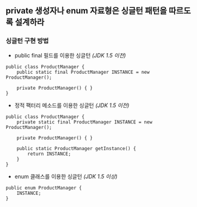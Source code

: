 ## private 생성자나 enum 자료형은 싱글턴 패턴을 따르도록 설계하라

### 싱글턴 구현 방법
 - public final 필드를 이용한 싱글턴 _(JDK 1.5 이전)_
```
public class ProductManager {
    public static final ProductManager INSTANCE = new ProductManager();

    private ProductManager() { }
}
```
 - 정적 팩터리 메소드를 이용한 싱글턴 _(JDK 1.5 이전)_
```
public class ProductManager {
    private static final ProductManager INSTANCE = new ProductManager();

    private ProductManager() { }

    public static ProductManager getInstance() {
        return INSTANCE;
    }
}
```
 - enum 클래스를 이용한 싱글턴 _(JDK 1.5 이상)_
```
public enum ProductManager {
    INSTANCE;
}
```
